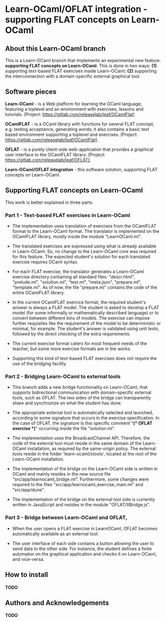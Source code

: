 # Learn-OCaml/OFLAT integration - supporting FLAT concepts on Learn-OCaml


## About this Learn-OCaml branch

This is a Learn-OCaml branch that implements an experimental new feature: **supporting FLAT concepts on Learn-OCaml**. This is done in two ways: **(1)** supporting text-based FLAT exercises inside Learn-OCaml; **(2)** supporting the interconnection with a domain-specific external graphical tool.




## Software pieces

**Learn-OCaml** - is a Web platform for learning the OCaml language, featuring a toplevel and an environment with exercises, lessons and tutorials. [Project: https://gitlab.com/releaselab/leaf/OCamlFlat]

**OCamlFLAT** - is a OCaml library  with functions for several FLAT concept, e.g. testing acceptance, generating words; it also contains a basic text based environment supporting a toplevel and exercises. [Project: https://gitlab.com/releaselab/leaf/OCamlFlat].

**OFLAT** - is a purely client-side web-application that provides a graphical user interface to the OCamlFLAT library. [Project: https://gitlab.com/releaselab/leaf/OFLAT].

**Learn-OCaml/OFLAT integration** - this software solution, supporting FLAT concepts on Learn-OCaml.








## Supporting FLAT concepts on Learn-OCaml

This work is better explained in three parts.

### Part 1 - Text-based FLAT exercises in Learn-OCaml

- The implementation uses translation of exercises from the OCamlFLAT format to the Learn-OCaml format. The translator is implemented on the OCamlFLAT library, mostly inside the module "LearnOCaml.ml".

- The translated exercises are expressed using what is already available in Learn-OCaml. So, no change to the Learn-OCaml core was required for this feature. The expected student's solution for each translated exercise requires OCaml syntax.

- For each FLAT exercise, the translator generates a Learn-OCaml exercise directory containing all standard files: "descr.html", "prelude.ml", "solution.ml", "test.ml", "meta.json", "prepare.ml", "template.ml". As of now, the file "prepare.ml" contains the code of the entire OCamlFLAT library.

- In the current OCamlFLAT exercice format, the required student's answer is always a FLAT model. The student is asked to develop a FLAT model (for some informally or mathematically described language) or to convert between different kins of models. The exercise can impose further requisites like the requirement of the model to be deterministic or minimal, for example. The student's answer is validated using unit tests, followed by the direct checking of the extra requirements.

- The current exercise format caters for most frequent needs of the teacher, but some more exercise formats are in the works.

- Supporting this kind of text-based FLAT exercises does not require the use of the bridging facility.


### Part 2 - Bridging Learn-OCaml to external tools

- This branch adds a new bridge functionality on Learn-OCaml, that supports bidirectional communication with domain-specific external tools, such as OFLAT. The two sides of the bridge can transparently share and synchronize on what the student has done.

- The appropriate external tool is automatically selected and launched, according to some signature that occurs in the exercise specification. In the case of OFLAT, the signature is this specific comment "**(* OFLAT exercise *)**" occurring inside the file "solution.ml".

- The implementation uses the BroadcastChannel API. Therefore, the code of the external tool must reside in the same domain of the Learn-OCaml installation, as required by the same-origin policy. The external tools reside in the folder 'learn-ocaml/xtools', located at the root of the Learn-OCaml installation.

- The implementation of the bridge on the Learn-OCaml side is written in OCaml and mainly resides in the new source file "src/app/learnocaml_bridge.ml". Furthermore, some changes were required to the files "src/app/learnocaml_exercise_main.ml" and "src/app/dune".

- The implementation of the bridge on the  external tool side is currently written in JavaScript and resides in the module "OFLAT/XBridge.js".


### Part 3 - Bridge between Learn-OCaml and OFLAT, 

- When the user opens a FLAT exercise in LearnOCaml, OFLAT becomes automatically available as an external tool.

- The user interface of each side contains a button allowing the user to send data to the other side. For instance, the student defines a finite automaton on the graphical application and checks it on Learn-OCaml, and vice-versa.



## How to install

#### TODO

## Authors and Acknowledgements


#### TODO
